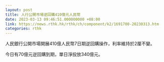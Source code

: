 ```yaml
---
layout: post
title: 人行公開市場逆回購410億元人民幣
date: 2023-03-13 09:46:51.000000000 +08:00
link: https://news.rthk.hk/rthk/ch/component/k2/1691700-20230313.htm
categories: rthk
---
```


人民銀行公開市場開展410億人民幣7日期逆回購操作，利率維持於2厘不變。

今日有70億元逆回購到期，單日淨投放340億元。

